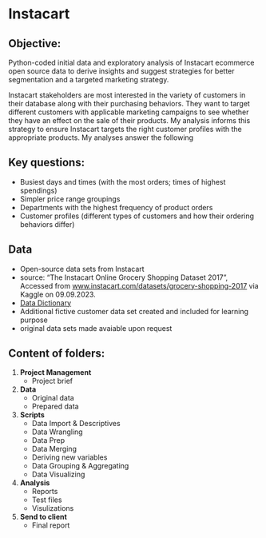 # Instacart
## Objective: 
Python-coded initial data and exploratory analysis of Instacart ecommerce open source data to derive insights and suggest strategies for better segmentation and a targeted marketing strategy.

Instacart stakeholders are most interested in the variety of customers in their database along with their purchasing behaviors. They want to target different customers with applicable marketing campaigns to see whether they have an effect on the sale of their products. My analysis informs  this strategy to ensure Instacart targets the right customer profiles with the appropriate products. My analyses answer the following
## Key questions:
- Busiest days and times (with the most orders; times of highest spendings)
- Simpler price range groupings
- Departments with the highest frequency of product orders
- Customer profiles (different types of customers and how their ordering behaviors differ)

## Data
- Open-source data sets from Instacart
- source: “The Instacart Online Grocery Shopping Dataset 2017”, Accessed from www.instacart.com/datasets/grocery-shopping-2017 via Kaggle on 09.09.2023.
- [Data Dictionary](https://gist.github.com/jeremystan/c3b39d947d9b88b3ccff3147dbcf6c6b)
- Additional fictive customer data set created and included for learning purpose
- original data sets made avaiable upon request

## Content of folders:
1. **Project Management**
   - Project brief
2. **Data**
   - Original data
   - Prepared data
3. **Scripts**
   - Data Import & Descriptives
   - Data Wrangling
   - Data Prep
   - Data Merging
   - Deriving new variables
   - Data Grouping & Aggregating
   - Data Visualizing
4. **Analysis**
   - Reports
   - Test files
   - Visulizations
5. **Send to client**
   - Final report
